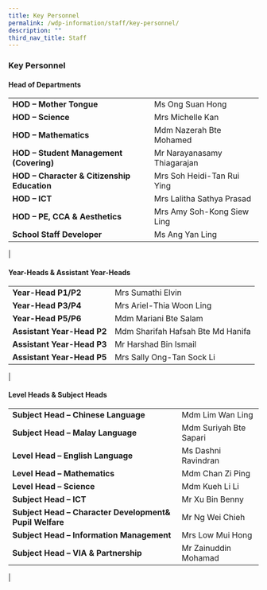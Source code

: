```yaml
---
title: Key Personnel
permalink: /wdp-information/staff/key-personnel/
description: ""
third_nav_title: Staff
---
```

### **Key Personnel**
#### **Head of Departments**

|  |  |
|---|---|
| **HOD – Mother Tongue** | Ms Ong Suan Hong |
| **HOD – Science** | Mrs Michelle Kan |
| **HOD – Mathematics** | Mdm Nazerah Bte Mohamed |
| **HOD – Student Management (Covering)** | Mr Narayanasamy Thiagarajan |
| **HOD – Character & Citizenship Education** | Mrs Soh Heidi-Tan Rui Ying  |
| **HOD – ICT** | Mrs Lalitha Sathya Prasad |
| **HOD – PE, CCA & Aesthetics** | Mrs Amy Soh-Kong Siew Ling |
| **School Staff Developer** | Ms Ang Yan Ling |
|

#### **Year-Heads & Assistant Year-Heads**

|  |  |
|---|---|
| **Year-Head P1/P2** | Mrs Sumathi Elvin |
| **Year-Head P3/P4** | Mrs Ariel-Thia Woon Ling |
| **Year-Head P5/P6** | Mdm Mariani Bte Salam |
| **Assistant Year-Head P2**  | Mdm Sharifah Hafsah Bte Md Hanifa |
| **Assistant Year-Head P3** | Mr Harshad Bin Ismail |
| **Assistant Year-Head P5** | Mrs Sally Ong-Tan Sock Li |
|

#### **Level Heads & Subject Heads**

|  |  |
|---|---|
| **Subject Head – Chinese Language** | Mdm Lim Wan Ling |
| **Subject Head – Malay Language** | Mdm Suriyah Bte Sapari |
| **Level Head – English Language**  | Ms Dashni Ravindran  |
| **Level Head – Mathematics** | Mdm Chan Zi Ping |
| **Level Head – Science** | Mdm Kueh Li Li |
| **Subject Head – ICT** | Mr Xu Bin Benny |
| **Subject Head – Character Development& Pupil Welfare** | Mr Ng Wei Chieh |
| **Subject Head – Information Management** | Mrs Low Mui Hong |
| **Subject Head – VIA & Partnership** | Mr Zainuddin Mohamad |
|